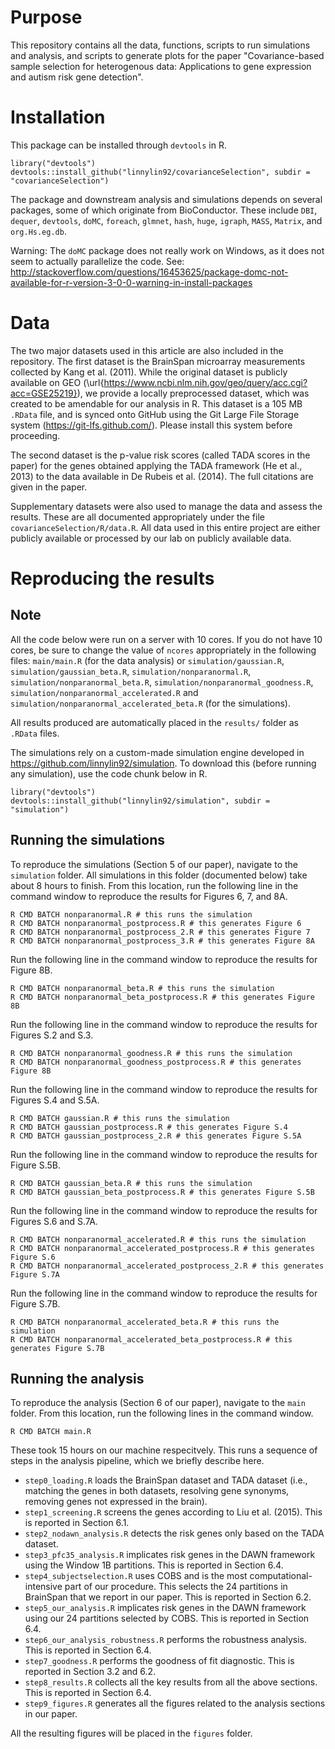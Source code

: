 # Purpose

This repository contains all the data, functions, scripts to run simulations and analysis, and scripts to generate plots for the paper
"Covariance-based sample selection for heterogenous data: Applications to gene expression and autism risk gene detection".

# Installation

This package can be installed through `devtools` in R.

```{r}
library("devtools")
devtools::install_github("linnylin92/covarianceSelection", subdir = "covarianceSelection")
```
The package and downstream analysis and simulations depends on several packages, some of which originate
from BioConductor. 
These include `DBI`, `dequer`, `devtools`, `doMC`, `foreach`, `glmnet`, `hash`, `huge`, `igraph`, `MASS`, `Matrix`, and `org.Hs.eg.db`. 

Warning: The `doMC` package does not really work on Windows, as it does not seem to actually parallelize the code.
See: http://stackoverflow.com/questions/16453625/package-domc-not-available-for-r-version-3-0-0-warning-in-install-packages

# Data 

The two major datasets used in this article are also included in the repository.
The first dataset is the BrainSpan microarray measurements collected by Kang et al. (2011). While the original dataset 
is publicly available on GEO (\url{https://www.ncbi.nlm.nih.gov/geo/query/acc.cgi?acc=GSE25219}),
we provide a locally preprocessed dataset, which was created to be amendable for our analysis in R.
This dataset is a 105 MB `.RData` file, and is synced onto GitHub using the Git Large File Storage system (https://git-lfs.github.com/). Please
install this system before proceeding.


The second dataset is the p-value risk scores (called TADA scores in the paper) for the genes obtained applying
 the TADA framework (He et al., 2013) to the data available in De Rubeis et al. (2014). The full citations are given in the paper.
 
Supplementary datasets were also used to manage the data and assess the results. These are all documented appropriately under the file `covarianceSelection/R/data.R`.
All data used in this entire project are either publicly available or processed by our lab on publicly available data.

# Reproducing the results

## Note

All the code below were run on a server with 10 cores. If you do not have 10 cores, be sure to change the value of `ncores` appropriately in the following files:
`main/main.R` (for the data analysis) or `simulation/gaussian.R`, 
`simulation/gaussian_beta.R`, `simulation/nonparanormal.R`, `simulation/nonparanormal_beta.R`, 
`simulation/nonparanormal_goodness.R`, `simulation/nonparanormal_accelerated.R` and
`simulation/nonparanormal_accelerated_beta.R` (for the simulations).

All results produced are automatically placed in the `results/` folder as `.RData` files.

The simulations rely on a custom-made simulation engine developed in https://github.com/linnylin92/simulation. 
To download this (before running any simulation), use the code chunk below in R.

```{r}
library("devtools")
devtools::install_github("linnylin92/simulation", subdir = "simulation")
```

## Running the simulations

To reproduce the simulations (Section 5 of our paper), navigate to the `simulation` folder. All
simulations in this folder (documented below) take about 8 hours to finish.
From this location, run the following line in the command window to reproduce the 
results for Figures 6, 7, and 8A.

```
R CMD BATCH nonparanormal.R # this runs the simulation
R CMD BATCH nonparanormal_postprocess.R # this generates Figure 6
R CMD BATCH nonparanormal_postprocess_2.R # this generates Figure 7
R CMD BATCH nonparanormal_postprocess_3.R # this generates Figure 8A
```

Run the following line in the command window to reproduce the results for Figure 8B. 

```
R CMD BATCH nonparanormal_beta.R # this runs the simulation
R CMD BATCH nonparanormal_beta_postprocess.R # this generates Figure 8B
```

Run the following line in the command window to reproduce the results for Figures S.2 and S.3.

```
R CMD BATCH nonparanormal_goodness.R # this runs the simulation
R CMD BATCH nonparanormal_goodness_postprocess.R # this generates Figure 8B
```

Run the following line in the command window to reproduce the results for Figures S.4 and S.5A.

```
R CMD BATCH gaussian.R # this runs the simulation
R CMD BATCH gaussian_postprocess.R # this generates Figure S.4
R CMD BATCH gaussian_postprocess_2.R # this generates Figure S.5A
```

Run the following line in the command window to reproduce the results for Figure S.5B.

```
R CMD BATCH gaussian_beta.R # this runs the simulation
R CMD BATCH gaussian_beta_postprocess.R # this generates Figure S.5B
```

Run the following line in the command window to reproduce the results for Figures S.6 and S.7A.

```
R CMD BATCH nonparanormal_accelerated.R # this runs the simulation
R CMD BATCH nonparanormal_accelerated_postprocess.R # this generates Figure S.6
R CMD BATCH nonparanormal_accelerated_postprocess_2.R # this generates Figure S.7A
```

Run the following line in the command window to reproduce the results for Figure S.7B.

```
R CMD BATCH nonparanormal_accelerated_beta.R # this runs the simulation
R CMD BATCH nonparanormal_accelerated_beta_postprocess.R # this generates Figure S.7B
```


## Running the analysis

To reproduce the analysis (Section 6 of our paper), navigate to the `main` folder. From this location, run the following lines in the command window.

```
R CMD BATCH main.R
```

These took 15 hours on our machine respecitvely. 
This runs a sequence of steps in the analysis pipeline, which we briefly describe here.
* `step0_loading.R` loads the BrainSpan dataset and TADA dataset (i.e., matching the genes in both
datasets, resolving gene synonyms, removing genes not expressed in the brain).
* `step1_screening.R` screens the genes according to Liu et al. (2015). This is reported in Section 6.1.
* `step2_nodawn_analysis.R` detects the risk genes only based on the TADA dataset.
* `step3_pfc35_analysis.R` implicates risk genes in the DAWN framework using the Window 1B partitions. This is reported in Section 6.4.
* `step4_subjectselection.R` uses COBS and is the most computational-intensive part of our procedure. 
This selects the 24 partitions in BrainSpan that we report in our paper. This is reported in Section 6.2.
* `step5_our_analysis.R` implicates risk genes in the DAWN framework using our 24 partitions selected by COBS.
This is reported in Section 6.4.
* `step6_our_analysis_robustness.R` performs the robustness analysis. This is reported in Section 6.4.
* `step7_goodness.R` performs the goodness of fit diagnostic. This is reported in Section 3.2 and 6.2.
* `step8_results.R` collects all the key results from all the above sections. This is reported in Section 6.4.
* `step9_figures.R` generates all the figures related to the analysis sections in our paper.

All the resulting figures will be placed in the `figures` folder.
